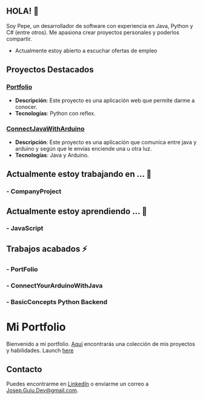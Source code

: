 ## HOLA! 👋
Soy Pepe, un desarrollador de software con experiencia en Java, Python y C# (entre otros). Me apasiona crear proyectos personales y poderlos compartir. 
- Actualmente estoy abierto a escuchar ofertas de empleo

## Proyectos Destacados
### [Portfolio](https://github.com/josepguiudev/josepguiudev)
- **Descripción**: Este proyecto es una aplicación web que permite darme a conocer.
- **Tecnologías**: Python con reflex.

### [ConnectJavaWithArduino](https://github.com/josepguiudev/ConnectYourArduinoWithJava)
- **Descripción**: Este proyecto es una aplicación que comunica entre java y arduino y según que le envias enciende una u otra luz.
- **Tecnologías**: Java y Arduino.

## Actualmente estoy trabajando en ... 🔭
###    - **CompanyProject**

## Actualmente estoy aprendiendo ... 🌱
###    - **JavaScript**

## Trabajos acabados ⚡
###    - **PortFolio**
###    - **ConnectYourArduinoWithJava**
###    - **BasicConcepts Python Backend**

# Mi Portfolio
Bienvenido a mi portfolio. [Aquí](https://github.com/josepguiudev/josepguiudev) encontrarás una colección de mis proyectos y habilidades.
Launch [here](https://portfolio-phi-ashen-37.vercel.app/)
## Contacto
Puedes encontrarme en [LinkedIn](https://github.com/josepguiudev/) o enviarme un correo a [Josep.Guiu.Dev@gmail.com](mailto:Josep.Guiu.Dev@gmail.com).

<!--
**josepguiudev/josepguiudev** is a ✨ _special_ ✨ repository because its `README.md` (this file) appears on your GitHub profile.

Here are some ideas to get you started:

- 🔭 I’m currently working on ...
- 🌱 I’m currently learning ...
- 👯 I’m looking to collaborate on ...
- 🤔 I’m looking for help with ...
- 💬 Ask me about ...
- 📫 How to reach me: ...
- 😄 Pronouns: ...
- ⚡ Fun fact: ...
-->
